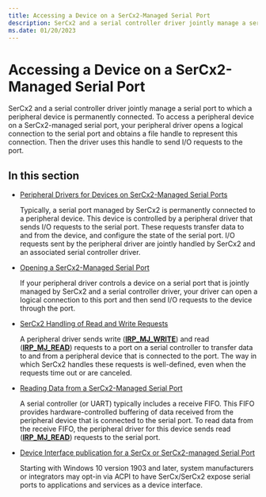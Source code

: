 ```yaml
---
title: Accessing a Device on a SerCx2-Managed Serial Port
description: SerCx2 and a serial controller driver jointly manage a serial port to which a peripheral device is permanently connected.
ms.date: 01/20/2023
---
```


# Accessing a Device on a SerCx2-Managed Serial Port


SerCx2 and a serial controller driver jointly manage a serial port to which a peripheral device is permanently connected. To access a peripheral device on a SerCx2-managed serial port, your peripheral driver opens a logical connection to the serial port and obtains a file handle to represent this connection. Then the driver uses this handle to send I/O requests to the port.

## In this section

- [Peripheral Drivers for Devices on SerCx2-Managed Serial Ports](peripheral-drivers-for-devices-on-sercx2-managed-serial-ports.md)  

    Typically, a serial port managed by SerCx2 is permanently connected to a peripheral device. This device is controlled by a peripheral driver that sends I/O requests to the serial port. These requests transfer data to and from the device, and configure the state of the serial port. I/O requests sent by the peripheral driver are jointly handled by SerCx2 and an associated serial controller driver.

- [Opening a SerCx2-Managed Serial Port](opening-a-sercx2-managed-serial-port.md)

    If your peripheral driver controls a device on a serial port that is jointly managed by SerCx2 and a serial controller driver, your driver can open a logical connection to this port and then send I/O requests to the device through the port.

- [SerCx2 Handling of Read and Write Requests](sercx2-handling-of-read-and-write-requests.md)

    A peripheral driver sends write ([**IRP_MJ_WRITE**](/windows-hardware/drivers/kernel/irp-mj-write)) and read ([**IRP_MJ_READ**](/windows-hardware/drivers/kernel/irp-mj-read)) requests to a port on a serial controller to transfer data to and from a peripheral device that is connected to the port. The way in which SerCx2 handles these requests is well-defined, even when the requests time out or are canceled.

- [Reading Data from a SerCx2-Managed Serial Port](reading-data-from-a-sercx2-managed-serial-port.md)

    A serial controller (or UART) typically includes a receive FIFO. This FIFO provides hardware-controlled buffering of data received from the peripheral device that is connected to the serial port. To read data from the receive FIFO, the peripheral driver for this device sends read ([**IRP_MJ_READ**](/windows-hardware/drivers/kernel/irp-mj-read)) requests to the serial port.

- [Device Interface publication for a SerCx or SerCx2-managed Serial Port](device-interface-publication-sercx.md)

    Starting with Windows 10 version 1903 and later, system manufacturers or integrators may opt-in via ACPI to have SerCx/SerCx2 expose serial ports to applications and services as a device interface.
